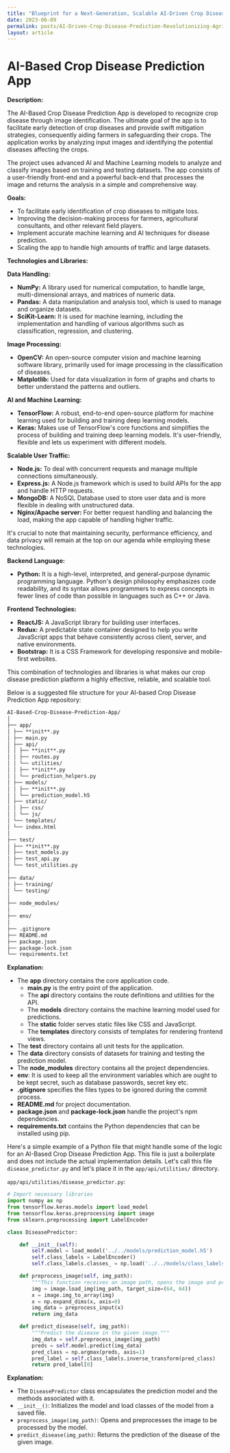 ```yaml
---
title: "Blueprint for a Next-Generation, Scalable AI-Driven Crop Disease Prediction Ecosystem: Masterfully Integrating Design, Data, and Cloud Technologies for Superior High-Volume User Experience"
date: 2023-06-09
permalink: posts/AI-Driven-Crop-Disease-Prediction-Revolutionizing-Agriculture
layout: article
---
```


# AI-Based Crop Disease Prediction App

**Description:**

The AI-Based Crop Disease Prediction App is developed to recognize crop disease through image identification. The ultimate goal of the app is to facilitate early detection of crop diseases and provide swift mitigation strategies, consequently aiding farmers in safeguarding their crops. The application works by analyzing input images and identifying the potential diseases affecting the crops.

The project uses advanced AI and Machine Learning models to analyze and classify images based on training and testing datasets. The app consists of a user-friendly front-end and a powerful back-end that processes the image and returns the analysis in a simple and comprehensive way.

**Goals:**

- To facilitate early identification of crop diseases to mitigate loss.
- Improving the decision-making process for farmers, agricultural consultants, and other relevant field players.
- Implement accurate machine learning and AI techniques for disease prediction.
- Scaling the app to handle high amounts of traffic and large datasets.

**Technologies and Libraries:**

**Data Handling:**

- **NumPy:** A library used for numerical computation, to handle large, multi-dimensional arrays, and matrices of numeric data.
- **Pandas:** A data manipulation and analysis tool, which is used to manage and organize datasets.
- **SciKit-Learn:** It is used for machine learning, including the implementation and handling of various algorithms such as classification, regression, and clustering.

**Image Processing:**

- **OpenCV:** An open-source computer vision and machine learning software library, primarily used for image processing in the classification of diseases.
- **Matplotlib:** Used for data visualization in form of graphs and charts to better understand the patterns and outliers.

**AI and Machine Learning:**

- **TensorFlow:** A robust, end-to-end open-source platform for machine learning used for building and training deep learning models.
- **Keras:** Makes use of TensorFlow's core functions and simplifies the process of building and training deep learning models. It's user-friendly, flexible and lets us experiment with different models.

**Scalable User Traffic:**

- **Node.js:** To deal with concurrent requests and manage multiple connections simultaneously.
- **Express.js:** A Node.js framework which is used to build APIs for the app and handle HTTP requests.
- **MongoDB:** A NoSQL Database used to store user data and is more flexible in dealing with unstructured data.
- **Nginx/Apache server:** For better request handling and balancing the load, making the app capable of handling higher traffic.

It's crucial to note that maintaining security, performance efficiency, and data privacy will remain at the top on our agenda while employing these technologies.

**Backend Language:**

- **Python:** It is a high-level, interpreted, and general-purpose dynamic programming language. Python's design philosophy emphasizes code readability, and its syntax allows programmers to express concepts in fewer lines of code than possible in languages such as C++ or Java.

**Frontend Technologies:**

- **ReactJS:** A JavaScript library for building user interfaces.
- **Redux:** A predictable state container designed to help you write JavaScript apps that behave consistently across client, server, and native environments.
- **Bootstrap:** It is a CSS Framework for developing responsive and mobile-first websites.

This combination of technologies and libraries is what makes our crop disease prediction platform a highly effective, reliable, and scalable tool.

Below is a suggested file structure for your AI-based Crop Disease Prediction App repository:

```markdown
AI-Based-Crop-Disease-Prediction-App/
│
├── app/
│ ├── **init**.py
│ ├── main.py
│ ├── api/
│ │ ├── **init**.py
│ │ ├── routes.py
│ │ └── utilities/
│ │ ├── **init**.py
│ │ └── prediction_helpers.py
│ ├── models/
│ │ ├── **init**.py
│ │ └── prediction_model.h5
│ ├── static/
│ │ ├── css/
│ │ └── js/
│ └── templates/
│ └── index.html
│
├── test/
│ ├── **init**.py
│ ├── test_models.py
│ ├── test_api.py
│ └── test_utilities.py
│
├── data/
│ ├── training/
│ └── testing/
│
├── node_modules/
│
├── env/
│
├── .gitignore
├── README.md
├── package.json
├── package-lock.json
└── requirements.txt
```

**Explanation:**

- The **app** directory contains the core application code.
  - **main.py** is the entry point of the application.
  - The **api** directory contains the route definitions and utilities for the API.
  - The **models** directory contains the machine learning model used for predictions.
  - The **static** folder serves static files like CSS and JavaScript.
  - The **templates** directory consists of templates for rendering frontend views.
- The **test** directory contains all unit tests for the application.
- The **data** directory consists of datasets for training and testing the prediction model.
- The **node_modules** directory contains all the project dependencies.
- **env**: It is used to keep all the environment variables which are ought to be kept secret, such as database passwords, secret key etc.
- **.gitignore** specifies the files types to be ignored during the commit process.
- **README.md** for project documentation.
- **package.json** and **package-lock.json** handle the project's npm dependencies.
- **requirements.txt** contains the Python dependencies that can be installed using pip.

Here's a simple example of a Python file that might handle some of the logic for an AI-Based Crop Disease Prediction App. This file is just a boilerplate and does not include the actual implementation details. Let's call this file `disease_predictor.py` and let's place it in the `app/api/utilities/` directory.

`app/api/utilities/disease_predictor.py`:

```python
# Import necessary libraries
import numpy as np
from tensorflow.keras.models import load_model
from tensorflow.keras.preprocessing import image
from sklearn.preprocessing import LabelEncoder

class DiseasePredictor:

    def __init__(self):
        self.model = load_model('../../models/prediction_model.h5')
        self.class_labels = LabelEncoder()
        self.class_labels.classes_ = np.load('../../models/class_labels.npy')

    def preprocess_image(self, img_path):
        """This function receives an image path, opens the image and preprocesses it for the model."""
        img = image.load_img(img_path, target_size=(64, 64))
        x = image.img_to_array(img)
        x = np.expand_dims(x, axis=0)
        img_data = preprocess_input(x)
        return img_data

    def predict_disease(self, img_path):
        """Predict the disease in the given image."""
        img_data = self.preprocess_image(img_path)
        preds = self.model.predict(img_data)
        pred_class = np.argmax(preds, axis=1)
        pred_label = self.class_labels.inverse_transform(pred_class)
        return pred_label[0]

```

**Explanation:**

- The `DiseasePredictor` class encapsulates the prediction model and the methods associated with it.
- `__init__()`: Initializes the model and load classes of the model from a saved file.
- `preprocess_image(img_path)`: Opens and preprocesses the image to be processed by the model.
- `predict_disease(img_path)`: Returns the prediction of the disease of the given image.
